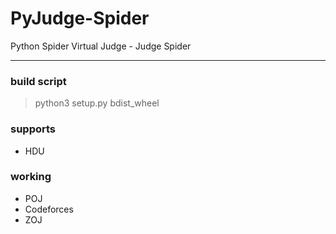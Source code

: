 # PyJudge-Spider
Python Spider Virtual Judge - Judge Spider
***
### build script
> python3 setup.py bdist_wheel

### supports
 - HDU

### working
 - POJ
 - Codeforces
 - ZOJ 
